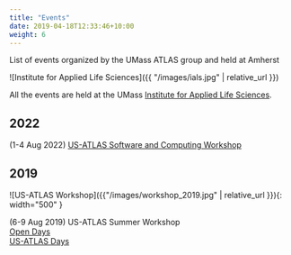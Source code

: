```yaml
---
title: "Events"
date: 2019-04-18T12:33:46+10:00
weight: 6
---
```


List of events organized by the UMass ATLAS group and held at Amherst

![Institute for Applied Life Sciences]({{ "/images/ials.jpg" | relative_url }})

All the events are held at the UMass [Institute for Applied Life Sciences](https://www.umass.edu/ials/).

## 2022

(1-4 Aug 2022) [US-ATLAS Software and Computing Workshop](https://indico.cern.ch/event/1167456/)

## 2019

![US-ATLAS Workshop]({{"/images/workshop_2019.jpg" | relative_url }}){: width="500" }

(6-9 Aug 2019) US-ATLAS Summer Workshop<br>
[Open Days](https://indico.cern.ch/event/813845/)<br>
[US-ATLAS Days](https://indico.cern.ch/event/813855)
